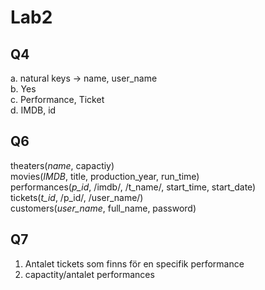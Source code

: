 # Lab2

## Q4

a. natural keys -> name, user_name  
b. Yes  
c. Performance, Ticket  
d. IMDB, id

## Q6

theaters(_name_, capactiy)  
movies(_IMDB_, title, production_year, run_time)  
performances(_p_id_, /imdb/, /t_name/, start_time, start_date)  
tickets(_t_id_, /p_id/, /user_name/)  
customers(_user_name_, full_name, password) 

## Q7

1. Antalet tickets som finns för en specifik performance
2. capactity/antalet performances